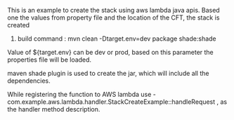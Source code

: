 This is an example to create the stack using aws lambda java apis. Based one the values from property file and the location of the CFT, the stack is created

1) build command : mvn clean -Dtarget.env=dev package shade:shade


Value of ${target.env} can be dev or prod, based on this parameter the properties file will be loaded.

maven shade plugin is used to create the jar, which will include all the dependencies.

While registering the function to AWS lambda use - com.example.aws.lambda.handler.StackCreateExample::handleRequest , as the handler method description.

